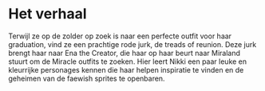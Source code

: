# Het verhaal

Terwijl ze op de zolder op zoek is naar een perfecte outfit voor haar graduation, vind ze een prachtige rode jurk, de treads of reunion. Deze jurk brengt haar naar Ena the Creator, die haar op haar beurt naar Miraland stuurt om de Miracle outfits te zoeken. Hier leert Nikki een paar leuke en kleurrijke personages kennen die haar helpen inspiratie te vinden en de geheimen van de faewish sprites te openbaren. 

